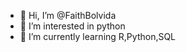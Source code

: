 - 👋 Hi, I’m @FaithBolvida
- 👀 I’m interested in python
- 🌱 I’m currently learning R,Python,SQL

<!---
FaithBolvida/FaithBolvida is a ✨ special ✨ repository because its `README.md` (this file) appears on your GitHub profile.
You can click the Preview link to take a look at your changes.
--->
